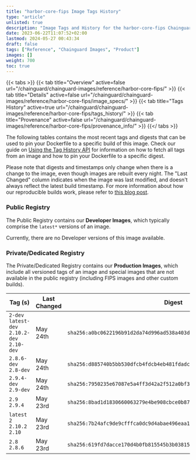 ```yaml
---
title: "harbor-core-fips Image Tags History"
type: "article"
unlisted: true
description: "Image Tags and History for the harbor-core-fips Chainguard Image"
date: 2023-06-22T11:07:52+02:00
lastmod: 2024-05-27 00:43:34
draft: false
tags: ["Reference", "Chainguard Images", "Product"]
images: []
weight: 700
toc: true
---
```


{{< tabs >}}
{{< tab title="Overview" active=false url="/chainguard/chainguard-images/reference/harbor-core-fips/" >}}
{{< tab title="Details" active=false url="/chainguard/chainguard-images/reference/harbor-core-fips/image_specs/" >}}
{{< tab title="Tags History" active=true url="/chainguard/chainguard-images/reference/harbor-core-fips/tags_history/" >}}
{{< tab title="Provenance" active=false url="/chainguard/chainguard-images/reference/harbor-core-fips/provenance_info/" >}}
{{</ tabs >}}

The following tables contains the most recent tags and digests that can be used to pin your Dockerfile to a specific build of this image. Check our guide on [Using the Tag History API](/chainguard/chainguard-images/using-the-tag-history-api/) for information on how to fetch all tags from an image and how to pin your Dockerfile to a specific digest.

Please note that digests and timestamps only change when there is a change to the image, even though images are rebuilt every night. The "Last Changed" column indicates when the image was last modified, and doesn't always reflect the latest build timestamp. For more information about how our reproducible builds work, please refer to [this blog post](https://www.chainguard.dev/unchained/reproducing-chainguards-reproducible-image-builds).

### Public Registry
The Public Registry contains our **Developer Images**, which typically comprise the `latest*` versions of an image.

Currently, there are no Developer versions of this image available.

### Private/Dedicated Registry
The Private/Dedicated Registry contains our **Production Images**, which include all versioned tags of an image and special images that are not available in the public registry (including FIPS images and other custom builds).

| Tag (s)                                       | Last Changed | Digest                                                                    |
|-----------------------------------------------|--------------|---------------------------------------------------------------------------|
|  `2-dev` `latest-dev` `2.10.2-dev` `2.10-dev` | May 24th     | `sha256:a0bc0622196b91d2da74d996ad538a403d235be3c1cb49a4f07e751391e71d12` |
|  `2.8.6-dev` `2.8-dev`                        | May 24th     | `sha256:d885740b5bb530dfcb4fdcb4eb481fdadc978e7c6586751219cad44ee6a85857` |
|  `2.9.4-dev` `2.9-dev`                        | May 24th     | `sha256:7950235e67087e5a4ff3d42a2f512a0bf35b1cd0b1e3f55ca593e7840b223bad` |
|  `2.9` `2.9.4`                                | May 23rd     | `sha256:8bad1d1830660063279e4be908cbce0b87ebf61c9f6fd6f31ec5f79318bd3704` |
|  `latest` `2` `2.10.2` `2.10`                 | May 23rd     | `sha256:7b24afc9de9cfffca0dc9d4abae496eaa124f765c76e1f3b25f138ca9f5394cc` |
|  `2.8` `2.8.6`                                | May 23rd     | `sha256:619fd7dacce170d4b0fb815545b3b03815f8ddd84c9d71f8fb6887dddda7b80c` |

